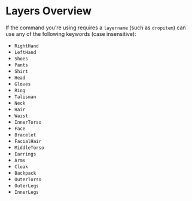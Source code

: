 # Layers Overview

If the command you're using requires a `layername` (such as `dropitem`) can use any of the following keywords (case insensitive):

- `RightHand`
- `LeftHand`
- `Shoes`
- `Pants`
- `Shirt`
- `Head`
- `Gloves`
- `Ring`
- `Talisman`
- `Neck`
- `Hair`
- `Waist`
- `InnerTorso`
- `Face`
- `Bracelet`
- `FacialHair`
- `MiddleTorso`
- `Earrings`
- `Arms`
- `Cloak`
- `Backpack`
- `OuterTorso`
- `OuterLegs`
- `InnerLegs`
